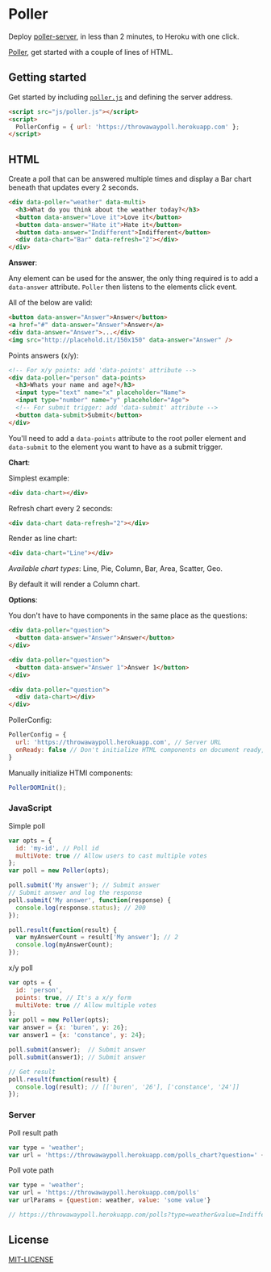 # Poller

Deploy [poller-server](https://github.com/buren/poller-server), in less than 2 minutes, to Heroku with one click.

[Poller](https://github.com/buren/poller#getting-started), get started with a couple of lines of HTML.

## Getting started

Get started by including [`poller.js`](https://github.com/buren/poller/blob/master/js/poller.js) and defining the server address.
```html
<script src="js/poller.js"></script>
<script>
  PollerConfig = { url: 'https://throwawaypoll.herokuapp.com' };
</script>
```

## HTML

Create a poll that can be answered multiple times and display a Bar chart beneath that updates every 2 seconds.
```html
<div data-poller="weather" data-multi>
  <h3>What do you think about the weather today?</h3>
  <button data-answer="Love it">Love it</button>
  <button data-answer="Hate it">Hate it</button>
  <button data-answer="Indifferent">Indifferent</button>
  <div data-chart="Bar" data-refresh="2"></div>
</div>
```

__Answer__:

Any element can be used for the answer, the only thing required is to add a `data-answer` attribute. `Poller` then listens to the elements click event.

All of the below are valid:
```html
<button data-answer="Answer">Answer</button>
<a href="#" data-answer="Answer">Answer</a>
<div data-answer="Answer">...</div>
<img src="http://placehold.it/150x150" data-answer="Answer" />
```

Points answers (x/y):
```html
<!-- For x/y points: add 'data-points' attribute -->
<div data-poller="person" data-points>
  <h3>Whats your name and age?</h3>
  <input type="text" name="x" placeholder="Name">
  <input type="number" name="y" placeholder="Age">
  <!-- For submit trigger: add 'data-submit' attribute -->
  <button data-submit>Submit</button>
</div>
```

You'll need to add a `data-points` attribute to the root poller element and `data-submit` to the element you want to have as a submit trigger.

__Chart__:

Simplest example:
```html
<div data-chart></div>
```

Refresh chart every 2 seconds:
```html
<div data-chart data-refresh="2"></div>
```

Render as line chart:
```html
<div data-chart="Line"></div>
```

_Available chart types_: Line, Pie, Column, Bar, Area, Scatter, Geo.

By default it will render a Column chart.

__Options__:

You don't have to have components in the same place as the questions:
```html
<div data-poller="question">
  <button data-answer="Answer">Answer</button>
</div>

<div data-poller="question">
  <button data-answer="Answer 1">Answer 1</button>
</div>

<div data-poller="question">
  <div data-chart></div>
</div>
```

PollerConfig:
```js
PollerConfig = {
  url: 'https://throwawaypoll.herokuapp.com', // Server URL
  onReady: false // Don't initialize HTML components on document ready, true by default
}
```

Manually initialize HTMl components:
```js
PollerDOMInit();
```

### JavaScript

Simple poll
```js
var opts = {
  id: 'my-id', // Poll id
  multiVote: true // Allow users to cast multiple votes
};
var poll = new Poller(opts);

poll.submit('My answer'); // Submit answer
// Submit answer and log the response
poll.submit('My answer', function(response) {
  console.log(response.status); // 200
});

poll.result(function(result) {
  var myAnswerCount = result['My answer']; // 2
  console.log(myAnswerCount);
});
```

x/y poll

```js
var opts = {
  id: 'person',
  points: true, // It's a x/y form
  multiVote: true // Allow multiple votes
};
var poll = new Poller(opts);
var answer = {x: 'buren', y: 26};
var answer1 = {x: 'constance', y: 24};

poll.submit(answer);  // Submit answer
poll.submit(answer1); // Submit answer

// Get result
poll.result(function(result) {
  console.log(result); // [['buren', '26'], ['constance', '24']]
});
```

### Server

Poll result path
```js
var type = 'weather';
var url = 'https://throwawaypoll.herokuapp.com/polls_chart?question=' + type;
```

Poll vote path

```js
var type = 'weather';
var url = 'https://throwawaypoll.herokuapp.com/polls'
var urlParams = {question: weather, value: 'some value'}

// https://throwawaypoll.herokuapp.com/polls?type=weather&value=Indifferent
```

## License

[MIT-LICENSE](LICENSE)
